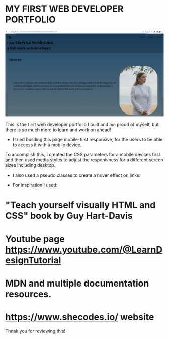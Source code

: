 # MY FIRST WEB DEVELOPER PORTFOLIO

![The screenshot of the webpage](./assets/screenshot-portfolio.png)


This is the first web developer portfolio I built and am proud of myself, but there is so much more to learn and work on ahead!

* I tried building this page mobile-first responsive, for the users to be able to access it with a mobile device.

 To accomplish this, I created the CSS parameters for a mobile devices first and then used media styles to adjust the responivness for a different screen sizes including desktop.

 * I also used a pseudo classes to create a hover effect on links.

 * For inspiration I used:

 # "Teach yourself visually HTML and CSS" book by Guy Hart-Davis
 # Youtube page https://www.youtube.com/@LearnDesignTutorial
 # MDN and multiple documentation resources.
 # https://www.shecodes.io/ website

 Thnak you for reviewing this!



